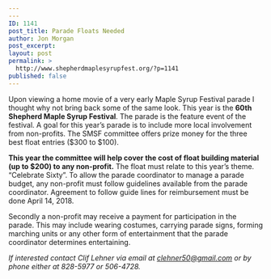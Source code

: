```yaml
---
---
ID: 1141
post_title: Parade Floats Needed
author: Jon Morgan
post_excerpt:
layout: post
permalink: >
  http://www.shepherdmaplesyrupfest.org/?p=1141
published: false
---
```

Upon viewing a home movie of a very early Maple Syrup Festival parade I thought why not bring back some of the same look. This year is the <b>60th Shepherd Maple Syrup Festival</b>. The parade is the feature event of the festival. A goal for this year’s parade is to include more local involvement from non-profits. The SMSF committee offers prize money for the three best float entries ($300 to $100).

<b>This year the committee will help cover the cost of float building material (up to $200) to any non-profit.</b> The float must relate to this year’s theme. “Celebrate Sixty”. To allow the parade coordinator to manage a parade budget, any non-profit must follow guidelines available from the parade coordinator. Agreement to follow guide lines for reimbursement must be done April 14, 2018.

Secondly a non-profit may receive a payment for participation in the parade. This may include wearing costumes, carrying parade signs, forming marching units or any other form of entertainment that the parade coordinator determines entertaining.

<i>If interested contact Clif Lehner via email at <a href="mailto:clehner50@gmail.com">clehner50@gmail.com</a> or by phone either at 828-5977 or 506-4728.</i>